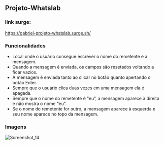 ## Projeto-Whatslab

### link surge:

https://gabriel-projeto-whatslab.surge.sh/

### Funcionalidades

- Local onde o usuário consegue escrever o nome do remetente e a mensagem.
- Quando a mensagem é enviada, os campos são resetados voltando a ficar vazios.
- A mensagem é enviada tanto ao clicar no botão quanto apertando o botão Enter.
- Sempre que o usuário clica duas vezes em uma mensagem ela é apagada.
- Sempre que o nome do remetente é "eu”, a mensagem aparece à direita e não mostra o nome "eu". 
- Se o nome do remetente for outro, a mensagem aparece à esquerda e seu nome aparece no topo da mensagem.

### Imagens
![Screenshot_14](https://user-images.githubusercontent.com/96514967/178133557-1154d66f-e9ae-4775-aa1a-b5519706a350.png)

